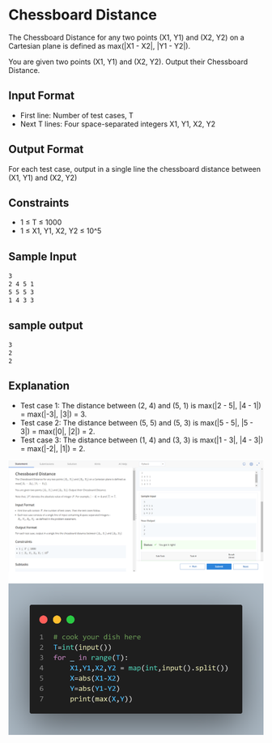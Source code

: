 # Chessboard Distance

The Chessboard Distance for any two points (X1, Y1) and (X2, Y2) on a Cartesian plane is defined as max(|X1 - X2|, |Y1 - Y2|).

You are given two points (X1, Y1) and (X2, Y2). Output their Chessboard Distance.

## Input Format
- First line: Number of test cases, T
- Next T lines: Four space-separated integers X1, Y1, X2, Y2

## Output Format
For each test case, output in a single line the chessboard distance between (X1, Y1) and (X2, Y2)

## Constraints
- 1 ≤ T ≤ 1000
- 1 ≤ X1, Y1, X2, Y2 ≤ 10^5

## Sample Input
```
3
2 4 5 1
5 5 5 3
1 4 3 3 
```

## sample output
```
3
2
2
```


## Explanation
- Test case 1: The distance between (2, 4) and (5, 1) is max(|2 - 5|, |4 - 1|) = max(|-3|, |3|) = 3.
- Test case 2: The distance between (5, 5) and (5, 3) is max(|5 - 5|, |5 - 3|) = max(|0|, |2|) = 2.
- Test case 3: The distance between (1, 4) and (3, 3) is max(|1 - 3|, |4 - 3|) = max(|-2|, |1|) = 2.

![](Untitled.png)
![](code.png)